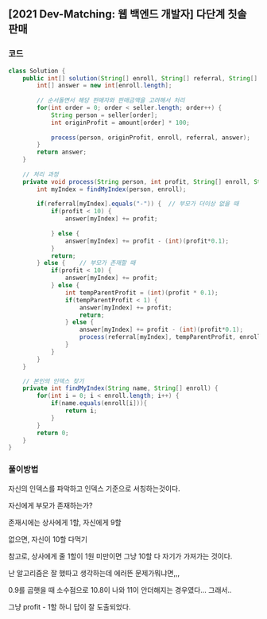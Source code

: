 

##  [2021 Dev-Matching: 웹 백엔드 개발자] 다단계 칫솔 판매

 

### 코드

```java
class Solution {
    public int[] solution(String[] enroll, String[] referral, String[] seller, int[] amount) {
        int[] answer = new int[enroll.length];
        
        // 순서돌면서 해당 판매자와 판매금액을 고려해서 처리
        for(int order = 0; order < seller.length; order++) {
            String person = seller[order];
            int originProfit = amount[order] * 100;
            
            process(person, originProfit, enroll, referral, answer);
        }
        return answer;
    }
    
    // 처리 과정
    private void process(String person, int profit, String[] enroll, String[] referral, int[] answer) {
        int myIndex = findMyIndex(person, enroll);
        
        if(referral[myIndex].equals("-")) {  // 부모가 더이상 없을 때
            if(profit < 10) {
                answer[myIndex] += profit;
                
            } else {
                answer[myIndex] += profit - (int)(profit*0.1);
            }
            return;
        } else {    // 부모가 존재할 때
            if(profit < 10) {   
                answer[myIndex] += profit;
            } else {
                int tempParentProfit = (int)(profit * 0.1);
                if(tempParentProfit < 1) {
                    answer[myIndex] += profit;
                    return;
                } else {
                    answer[myIndex] += profit - (int)(profit*0.1);
                    process(referral[myIndex], tempParentProfit, enroll, referral, answer);
                }
            }
        }
    }

    // 본인의 인덱스 찾기
    private int findMyIndex(String name, String[] enroll) {
        for(int i = 0; i < enroll.length; i++) {
            if(name.equals(enroll[i])){
                return i;
            }
        }
        return 0;
    }
}
```



### 풀이방법

자신의 인덱스를 파악하고 인덱스 기준으로 서칭하는것이다.

자신에게 부모가 존재하는가?

존재시에는 상사에게 1할, 자신에게 9할

없으면, 자신이 10할 다먹기

참고로, 상사에게 줄 1할이 1원 미만이면 그냥 10할 다 자기가 가져가는 것이다.



난 알고리즘은 잘 했따고 생각하는데 에러뜬 문제가뭐냐면,,,

0.9를 곱햇을 때 소수점으로 10.8이 나와 11이 안더해지는 경우였다... 그래서..

그냥 profit - 1할 하니 답이 잘 도출되었다.



